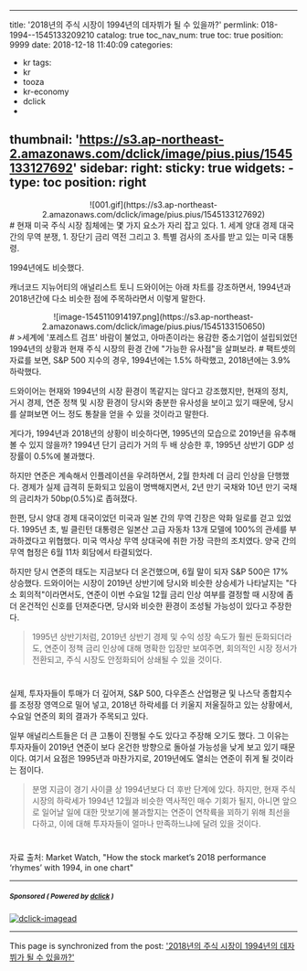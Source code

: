 
---
title: '2018년의 주식 시장이 1994년의 데자뷔가 될 수 있을까?'
permlink: 018-1994--1545133209210
catalog: true
toc_nav_num: true
toc: true
position: 9999
date: 2018-12-18 11:40:09
categories:
- kr
tags:
- kr
- tooza
- kr-economy
- dclick
- 
thumbnail: 'https://s3.ap-northeast-2.amazonaws.com/dclick/image/pius.pius/1545133127692'
sidebar:
    right:
        sticky: true
widgets:
    -
        type: toc
        position: right
---


<center>
![001.gif](https://s3.ap-northeast-2.amazonaws.com/dclick/image/pius.pius/1545133127692)
</center>
#
현재 미국 주식 시장 침체에는 몇 가지 요소가 자리 잡고 있다. 1. 세계 양대 경제 대국 간의 무역 분쟁, 1. 장단기 금리 역전 그리고 3. 특별 검사의 조사를 받고 있는 미국 대통령.

1994년에도 비슷했다. 

캐너코드 지뉴어티의 애널리스트 토니 드와이어는 아래 차트를 강조하면서, 1994년과 2018년간에 다소 비슷한 점에 주목하라면서 이렇게 말한다.

<center>
![image-1545110914197.png](https://s3.ap-northeast-2.amazonaws.com/dclick/image/pius.pius/1545133150650)
</center>
#
>세계에 '포레스트 검프' 바람이 불었고, 아마존이라는 용감한 중소기업이 설립되었던 1994년의 상황과 현재 주식 시장의 환경 간에 "가능한 유사점"을 살펴보라.
#
팩트셋의 자료를 보면, S&P 500 지수의 경우, 1994년에는 1.5% 하락했고, 2018년에는 3.9% 하락했다.

드와이어는 현재와 1994년의 시장 환경이 똑같지는 않다고 강조했지만, 현재의 정치, 거시 경제, 연준 정책 및 시장 환경이 당시와 충분한 유사성을 보이고 있기 때문에, 당시를 살펴보면 어느 정도 통찰을 얻을 수 있을 것이라고 말한다.

게다가, 1994년과 2018년의 상황이 비슷하다면, 1995년의 모습으로 2019년을 유추해 볼 수 있지 않을까? 1994년 단기 금리가 거의 두 배 상승한 후, 1995년 상반기 GDP 성장률이 0.5%에 불과했다. 

하지만 연준은 계속해서 인플레이션을 우려하면서, 2월 한차례 더 금리 인상을 단행했다. 경제가 실제 급격히 둔화되고 있음이 명백해지면서, 2년 만기 국채와 10년 만기 국채의 금리차가 50bp(0.5%)로 좁혀졌다. 

한편, 당시 양대 경제 대국이었던 미국과 일본 간의 무역 긴장은 악화 일로를 걷고 있었다. 1995년 초, 빌 클린턴 대통령은 일본산 고급 자동차 13개 모델에 100%의 관세를 부과하겠다고 위협했다. 미국 역사상 무역 상대국에 취한 가장 극한의 조치였다. 양국 간의 무역 협정은 6월 11차 회담에서 타결되었다.

하지만 당시 연준의 태도는 지금보다 더 온건했으며, 6월 말이 되자 S&P 500은 17% 상승했다. 드와이어는 시장이 2019년 상반기에 당시와 비슷한 상승세가 나타날지는 "다소 회의적"이라면서도, 연준이 이번 수요일 12월 금리 인상 여부를 결정할 때 시장에 좀 더 온건적인 신호를 던져준다면, 당시와 비슷한 환경이 조성될 가능성이 있다고 주장한다. 

>1995년 상반기처럼, 2019년 상반기 경제 및 수익 성장 속도가 훨씬 둔화되더라도, 연준이 정책 금리 인상에 대해 명확한 입장만 보여주면, 회의적인 시장 정서가 전환되고, 주식 시장도 안정화되어 상쇄될 수 있을 것이다.
#
실제, 투자자들이 투매가 더 깊어져, S&P 500, 다우존스 산업평균 및 나스닥 종합지수를 조정장 영역으로 밀어 넣고, 2018년 하락세를 더 키울지 저울질하고 있는 상황에서, 수요일 연준의 회의 결과가 주목되고 있다.

일부 애널리스트들은 더 큰 고통이 진행될 수도 있다고 주장해 오기도 했다. 그 이유는 투자자들이 2019년 연준이 보다 온건한 방향으로 돌아설 가능성을 낮게 보고 있기 때문이다. 여기서 요점은 1995년과 마찬가지로, 2019년에도 열쇠는 연준이 쥐게 될 것이라는 점이다. 

>분명 지금이 경기 사이클 상 1994년보다 더 후반 단계에 있다. 하지만, 현재 주식 시장의 하락세가 1994년 12월과 비슷한 역사적인 매수 기회가 될지, 아니면 앞으로 일어날 일에 대한 맛보기에 불과할지는 연준이 연착륙을 꾀하기 위해 최선을 다하고, 이에 대해 투자자들이 얼마나 만족하느냐에 달려 있을 것이다.
#
자료 출처: Market Watch, "How the stock market’s 2018 performance ‘rhymes’ with 1994, in one chart"

---

#####  <sub> **Sponsored ( Powered by [dclick](https://www.dclick.io) )** </sub>
[![dclick-imagead](https://s3.ap-northeast-2.amazonaws.com/dclick/image/forhappywomen/1543910542745.jpg)](https://api.dclick.io/v1/c?x=eyJhbGciOiJIUzI1NiIsInR5cCI6IkpXVCJ9.eyJjIjoicGl1cy5waXVzIiwicyI6IjAxOC0xOTk0LS0xNTQ1MTMzMjA5MjEwIiwiYSI6WyJpLTUzIl0sInVybCI6Imh0dHBzOi8vZm9yaGFwcHl3b21lbi5jb20vYXJjaGl2ZXMvMzExNyIsImlhdCI6MTU0NTEzMzIwOSwiZXhwIjoxODYwNDkzMjA5fQ.Upc9e2tZ01a91y0l1o1VNza3JVyLJOxu0uoUiqB-3LU)

- - -

This page is synchronized from the post: ['2018년의 주식 시장이 1994년의 데자뷔가 될 수 있을까?'](https://steemit.com/@pius.pius/018-1994--1545133209210)

